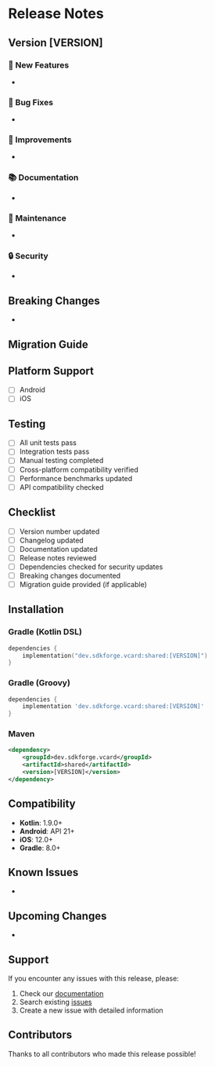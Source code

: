 # Release Notes

## Version [VERSION]

### 🚀 New Features
- 

### 🐛 Bug Fixes
- 

### 🔧 Improvements
- 

### 📚 Documentation
- 

### 🧹 Maintenance
- 

### 🔒 Security
- 

## Breaking Changes
- 

## Migration Guide

<!-- If there are breaking changes, provide migration instructions here -->

## Platform Support

- [ ] Android
- [ ] iOS

## Testing

- [ ] All unit tests pass
- [ ] Integration tests pass
- [ ] Manual testing completed
- [ ] Cross-platform compatibility verified
- [ ] Performance benchmarks updated
- [ ] API compatibility checked

## Checklist

- [ ] Version number updated
- [ ] Changelog updated
- [ ] Documentation updated
- [ ] Release notes reviewed
- [ ] Dependencies checked for security updates
- [ ] Breaking changes documented
- [ ] Migration guide provided (if applicable)

## Installation

### Gradle (Kotlin DSL)

```kotlin
dependencies {
    implementation("dev.sdkforge.vcard:shared:[VERSION]")
}
```

### Gradle (Groovy)

```groovy
dependencies {
    implementation 'dev.sdkforge.vcard:shared:[VERSION]'
}
```

### Maven

```xml
<dependency>
    <groupId>dev.sdkforge.vcard</groupId>
    <artifactId>shared</artifactId>
    <version>[VERSION]</version>
</dependency>
```

## Compatibility

- **Kotlin**: 1.9.0+
- **Android**: API 21+
- **iOS**: 12.0+
- **Gradle**: 8.0+

## Known Issues
- 

## Upcoming Changes
- 

## Support

If you encounter any issues with this release, please:

1. Check our [documentation](https://github.com/SDKForge/vCard#readme)
2. Search existing [issues](https://github.com/SDKForge/vCard/issues)
3. Create a new issue with detailed information

## Contributors

Thanks to all contributors who made this release possible!
